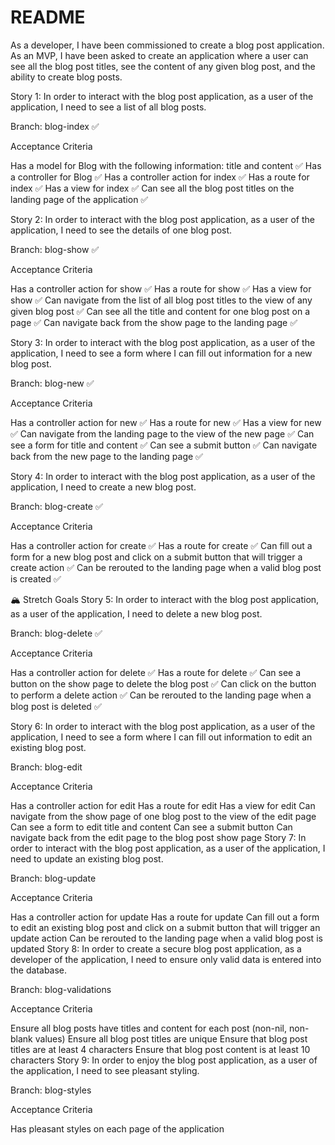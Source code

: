 # README

As a developer, I have been commissioned to create a blog post application. As an MVP, I have been asked to create an application where a user can see all the blog post titles, see the content of any given blog post, and the ability to create blog posts.

Story 1: In order to interact with the blog post application, as a user of the application, I need to see a list of all blog posts.

Branch: blog-index ✅

Acceptance Criteria

Has a model for Blog with the following information: title and content ✅
Has a controller for Blog ✅
Has a controller action for index ✅
Has a route for index ✅
Has a view for index ✅
Can see all the blog post titles on the landing page of the application ✅

Story 2: In order to interact with the blog post application, as a user of the application, I need to see the details of one blog post.

Branch: blog-show ✅

Acceptance Criteria

Has a controller action for show ✅
Has a route for show ✅
Has a view for show ✅
Can navigate from the list of all blog post titles to the view of any given blog post ✅
Can see all the title and content for one blog post on a page ✅
Can navigate back from the show page to the landing page ✅

Story 3: In order to interact with the blog post application, as a user of the application, I need to see a form where I can fill out information for a new blog post.

Branch: blog-new ✅

Acceptance Criteria

Has a controller action for new ✅
Has a route for new ✅
Has a view for new ✅
Can navigate from the landing page to the view of the new page ✅
Can see a form for title and content ✅
Can see a submit button ✅
Can navigate back from the new page to the landing page ✅

Story 4: In order to interact with the blog post application, as a user of the application, I need to create a new blog post.

Branch: blog-create ✅

Acceptance Criteria

Has a controller action for create ✅
Has a route for create ✅
Can fill out a form for a new blog post and click on a submit button that will trigger a create action ✅
Can be rerouted to the landing page when a valid blog post is created ✅

🏔 Stretch Goals
Story 5: In order to interact with the blog post application, as a user of the application, I need to delete a new blog post.

Branch: blog-delete ✅

Acceptance Criteria

Has a controller action for delete ✅
Has a route for delete ✅
Can see a button on the show page to delete the blog post ✅
Can click on the button to perform a delete action ✅
Can be rerouted to the landing page when a blog post is deleted ✅

Story 6: In order to interact with the blog post application, as a user of the application, I need to see a form where I can fill out information to edit an existing blog post.

Branch: blog-edit

Acceptance Criteria

Has a controller action for edit
Has a route for edit
Has a view for edit
Can navigate from the show page of one blog post to the view of the edit page
Can see a form to edit title and content
Can see a submit button
Can navigate back from the edit page to the blog post show page
Story 7: In order to interact with the blog post application, as a user of the application, I need to update an existing blog post.

Branch: blog-update

Acceptance Criteria

Has a controller action for update
Has a route for update
Can fill out a form to edit an existing blog post and click on a submit button that will trigger an update action
Can be rerouted to the landing page when a valid blog post is updated
Story 8: In order to create a secure blog post application, as a developer of the application, I need to ensure only valid data is entered into the database.

Branch: blog-validations

Acceptance Criteria

Ensure all blog posts have titles and content for each post (non-nil, non-blank values)
Ensure all blog post titles are unique
Ensure that blog post titles are at least 4 characters
Ensure that blog post content is at least 10 characters
Story 9: In order to enjoy the blog post application, as a user of the application, I need to see pleasant styling.

Branch: blog-styles

Acceptance Criteria

Has pleasant styles on each page of the application
